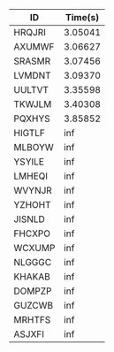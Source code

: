 |ID|Time(s)|
|-|-|
|HRQJRI|3.05041|
|AXUMWF|3.06627|
|SRASMR|3.07456|
|LVMDNT|3.09370|
|UULTVT|3.35598|
|TKWJLM|3.40308|
|PQXHYS|3.85852|
|HIGTLF|inf|
|MLBOYW|inf|
|YSYILE|inf|
|LMHEQI|inf|
|WVYNJR|inf|
|YZHOHT|inf|
|JISNLD|inf|
|FHCXPO|inf|
|WCXUMP|inf|
|NLGGGC|inf|
|KHAKAB|inf|
|DOMPZP|inf|
|GUZCWB|inf|
|MRHTFS|inf|
|ASJXFI|inf|
